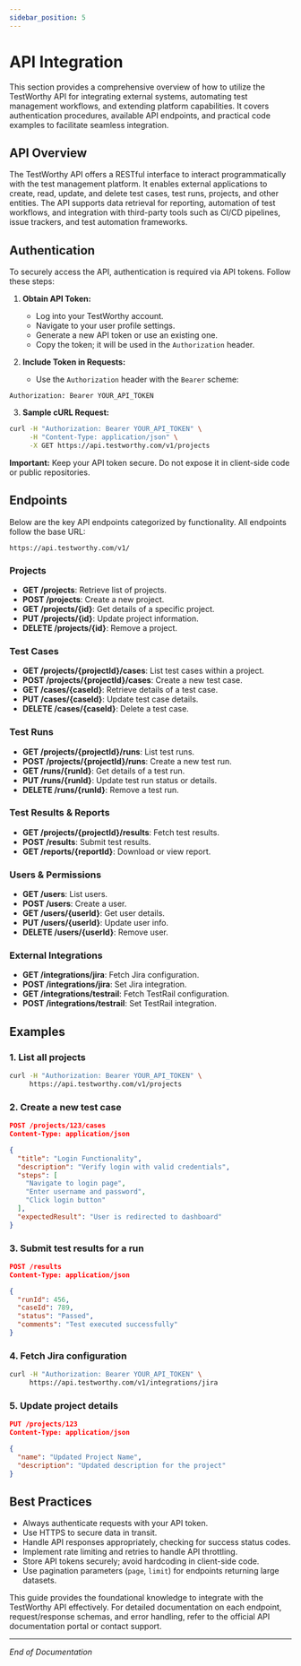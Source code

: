 ```yaml
---
sidebar_position: 5
---
```


# API Integration

This section provides a comprehensive overview of how to utilize the TestWorthy API for integrating external systems, automating test management workflows, and extending platform capabilities. It covers authentication procedures, available API endpoints, and practical code examples to facilitate seamless integration.

## API Overview

The TestWorthy API offers a RESTful interface to interact programmatically with the test management platform. It enables external applications to create, read, update, and delete test cases, test runs, projects, and other entities. The API supports data retrieval for reporting, automation of test workflows, and integration with third-party tools such as CI/CD pipelines, issue trackers, and test automation frameworks.

## Authentication

To securely access the API, authentication is required via API tokens. Follow these steps:

1. **Obtain API Token:**
   - Log into your TestWorthy account.
   - Navigate to your user profile settings.
   - Generate a new API token or use an existing one.
   - Copy the token; it will be used in the `Authorization` header.

2. **Include Token in Requests:**
   - Use the `Authorization` header with the `Bearer` scheme:
   
```http
Authorization: Bearer YOUR_API_TOKEN
```

3. **Sample cURL Request:**

```bash
curl -H "Authorization: Bearer YOUR_API_TOKEN" \
     -H "Content-Type: application/json" \
     -X GET https://api.testworthy.com/v1/projects
```

**Important:** Keep your API token secure. Do not expose it in client-side code or public repositories.

## Endpoints

Below are the key API endpoints categorized by functionality. All endpoints follow the base URL:

```
https://api.testworthy.com/v1/
```

### Projects

- **GET /projects**: Retrieve list of projects.
- **POST /projects**: Create a new project.
- **GET /projects/{id}**: Get details of a specific project.
- **PUT /projects/{id}**: Update project information.
- **DELETE /projects/{id}**: Remove a project.

### Test Cases

- **GET /projects/{projectId}/cases**: List test cases within a project.
- **POST /projects/{projectId}/cases**: Create a new test case.
- **GET /cases/{caseId}**: Retrieve details of a test case.
- **PUT /cases/{caseId}**: Update test case details.
- **DELETE /cases/{caseId}**: Delete a test case.

### Test Runs

- **GET /projects/{projectId}/runs**: List test runs.
- **POST /projects/{projectId}/runs**: Create a new test run.
- **GET /runs/{runId}**: Get details of a test run.
- **PUT /runs/{runId}**: Update test run status or details.
- **DELETE /runs/{runId}**: Remove a test run.

### Test Results & Reports

- **GET /projects/{projectId}/results**: Fetch test results.
- **POST /results**: Submit test results.
- **GET /reports/{reportId}**: Download or view report.

### Users & Permissions

- **GET /users**: List users.
- **POST /users**: Create a user.
- **GET /users/{userId}**: Get user details.
- **PUT /users/{userId}**: Update user info.
- **DELETE /users/{userId}**: Remove user.

### External Integrations

- **GET /integrations/jira**: Fetch Jira configuration.
- **POST /integrations/jira**: Set Jira integration.
- **GET /integrations/testrail**: Fetch TestRail configuration.
- **POST /integrations/testrail**: Set TestRail integration.

## Examples

### 1. List all projects

```bash
curl -H "Authorization: Bearer YOUR_API_TOKEN" \
     https://api.testworthy.com/v1/projects
```

### 2. Create a new test case

```json
POST /projects/123/cases
Content-Type: application/json

{
  "title": "Login Functionality",
  "description": "Verify login with valid credentials",
  "steps": [
    "Navigate to login page",
    "Enter username and password",
    "Click login button"
  ],
  "expectedResult": "User is redirected to dashboard"
}
```

### 3. Submit test results for a run

```json
POST /results
Content-Type: application/json

{
  "runId": 456,
  "caseId": 789,
  "status": "Passed",
  "comments": "Test executed successfully"
}
```

### 4. Fetch Jira configuration

```bash
curl -H "Authorization: Bearer YOUR_API_TOKEN" \
     https://api.testworthy.com/v1/integrations/jira
```

### 5. Update project details

```json
PUT /projects/123
Content-Type: application/json

{
  "name": "Updated Project Name",
  "description": "Updated description for the project"
}
```

## Best Practices

- Always authenticate requests with your API token.
- Use HTTPS to secure data in transit.
- Handle API responses appropriately, checking for success status codes.
- Implement rate limiting and retries to handle API throttling.
- Store API tokens securely; avoid hardcoding in client-side code.
- Use pagination parameters (`page`, `limit`) for endpoints returning large datasets.

This guide provides the foundational knowledge to integrate with the TestWorthy API effectively. For detailed documentation on each endpoint, request/response schemas, and error handling, refer to the official API documentation portal or contact support.

---

*End of Documentation*